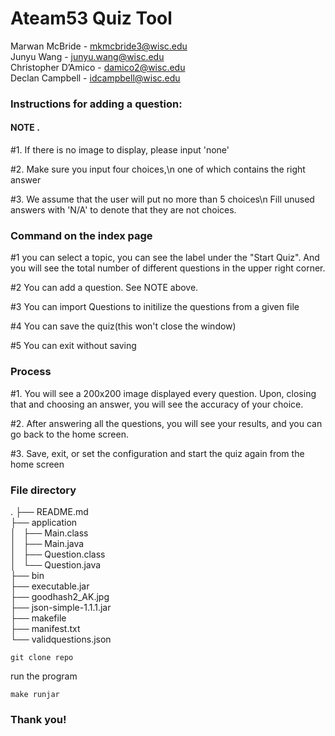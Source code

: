 # Ateam53 Quiz Tool  
Marwan McBride - mkmcbride3@wisc.edu   
Junyu Wang        - junyu.wang@wisc.edu   
Christopher D’Amico - damico2@wisc.edu   
Declan Campbell - idcampbell@wisc.edu   

### Instructions for adding a question:

#### NOTE . 

#1. If there is no image to display, please input 'none'

#2. Make sure you input four choices,\n one of which contains the right answer

#3. We assume that the user will put no more than 5 choices\n Fill unused answers with 'N/A' to denote that they are not choices.


### Command on the index page

#1 you can select a topic, you can see the label under the "Start Quiz". And you will see the total number of different questions in the upper right corner.  

#2 You can add a question. See NOTE above.

#3 You can import Questions to initilize the questions from a given file

#4 You can save the quiz(this won't close the window)

#5 You can exit without saving


### Process

#1. You will see a 200x200 image displayed every question. Upon, closing that and choosing an answer, you will see the accuracy of your choice.


#2. After answering all the questions, you will see your results, and you can go back to the home screen.

#3. Save, exit, or set the configuration and start the quiz again from the home screen

### File directory
.
├── README.md   
├── application  
│   ├── Main.class  
│   ├── Main.java   
│   ├── Question.class   
│   └── Question.java   
├── bin   
├── executable.jar   
├── goodhash2_AK.jpg   
├── json-simple-1.1.1.jar   
├── makefile   
├── manifest.txt   
└── validquestions.json   

```
git clone repo
```

run the program
```
make runjar
```

### Thank you!

